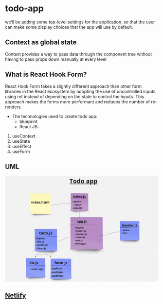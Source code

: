 # todo-app

we’ll be adding some top-level settings for the application, so that the user can make some display choices that the app will use by default.

## Context as global state

Context provides a way to pass data through the component tree without having to pass props down manually at every level

## What is React Hook Form?

React Hook Form takes a slightly different approach than other form libraries in the React ecosystem by adopting the use of uncontrolled inputs using ref instead of depending on the state to control the inputs. This approach makes the forms more performant and reduces the number of re-renders.

- The technologies used to create todo app:
  - blueprint
  - React JS:

1. useContext
2. useState
3. useEffect
4. useForm

## UML

![uml](./assets/todouml.png)

## [Netlify](https://saraaltayeh.github.io/todo-app/)
